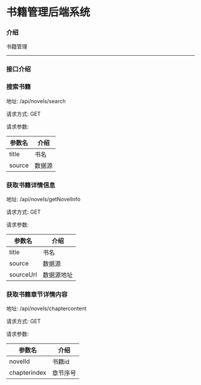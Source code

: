 # 书籍管理后端系统

### 介绍

书籍管理

---

### 接口介绍

### 搜索书籍

地址: /api/novels/search

请求方式: GET

请求参数:

| 参数名 | 介绍 |
| --- | --- |
| title | 书名 |
| source | 数据源 |

### 获取书籍详情信息

地址: /api/novels/getNovelInfo

请求方式: GET

请求参数:

| 参数名 | 介绍 |
| --- | --- |
| title | 书名 |
| source | 数据源 |
| sourceUrl | 数据源地址 |

### 获取书籍章节详情内容

地址: /api/novels/chaptercontent

请求方式: GET

请求参数:

| 参数名 | 介绍 |
| --- | --- |
| novelId | 书籍id |
| chapterindex | 章节序号 |